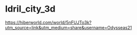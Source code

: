 # Idril_city_3d
https://hiberworld.com/world/5nFUJTo3k?utm_source=link&utm_medium=share&username=Odysseas21
